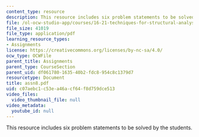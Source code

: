 ```yaml
---
content_type: resource
description: This resource includes six problem statements to be solved by the students.
file: /ol-ocw-studio-app/courses/16-21-techniques-for-structural-analysis-and-design-spring-2005/c07aebc1c53ea46acf64f8d759dce513_assn8.pdf
file_size: 41019
file_type: application/pdf
learning_resource_types:
- Assignments
license: https://creativecommons.org/licenses/by-nc-sa/4.0/
ocw_type: OCWFile
parent_title: Assignments
parent_type: CourseSection
parent_uid: df061780-1635-40b2-fdc8-954c8c1379d7
resourcetype: Document
title: assn8.pdf
uid: c07aebc1-c53e-a46a-cf64-f8d759dce513
video_files:
  video_thumbnail_file: null
video_metadata:
  youtube_id: null
---
```

This resource includes six problem statements to be solved by the students.